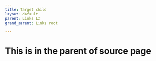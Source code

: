 ```yaml
---
title: Target child
layout: default
parent: Links L2
grand_parent: Links root

---
```


# This is in the parent of source page
